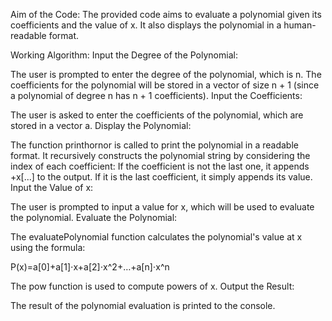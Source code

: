 Aim of the Code:
The provided code aims to evaluate a polynomial given its coefficients and the value of x. It also displays the polynomial in a human-readable format.

Working Algorithm:
Input the Degree of the Polynomial:

The user is prompted to enter the degree of the polynomial, which is n. The coefficients for the polynomial will be stored in a vector of size n + 1 (since a polynomial of degree n has n + 1 coefficients).
Input the Coefficients:

The user is asked to enter the coefficients of the polynomial, which are stored in a vector a.
Display the Polynomial:

The function printhornor is called to print the polynomial in a readable format. It recursively constructs the polynomial string by considering the index of each coefficient:
If the coefficient is not the last one, it appends +x[...] to the output.
If it is the last coefficient, it simply appends its value.
Input the Value of x:

The user is prompted to input a value for x, which will be used to evaluate the polynomial.
Evaluate the Polynomial:

The evaluatePolynomial function calculates the polynomial's value at x using the formula:

P(x)=a[0]+a[1]⋅x+a[2]⋅x^2+…+a[n]⋅x^n
 
The pow function is used to compute powers of x.
Output the Result:

The result of the polynomial evaluation is printed to the console.